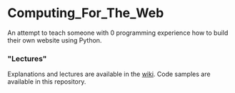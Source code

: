 # Computing_For_The_Web
An attempt to teach someone with 0 programming experience how to build their own website using Python.

### "Lectures"
Explanations and lectures are available in the [wiki](https://github.com/Dannnno/Computing_For_The_Web/wiki).
Code samples are available in this repository.
